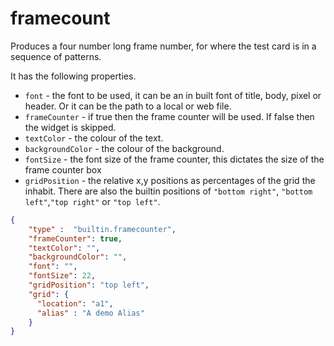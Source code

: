 # framecount

Produces a four number long frame number, for
where the test card is in a sequence of patterns.

It has the following properties.

- `font` - the font to be used, it can be an in built font of title, body,
pixel or header. Or it can be the path to a local or web file.
- `frameCounter` - if true then the frame counter will be used. If false then
the widget is skipped.
- `textColor` - the colour of the text.
- `backgroundColor` - the colour of the background.
- `fontSize` - the font size of the frame counter,
this dictates the size of the frame counter box
- `gridPosition` - the relative x,y positions as percentages
of the grid the inhabit. There are also the builtin positions of
`"bottom right"`, `"bottom left"`,`"top right"` or `"top left"`.

```json
{
    "type" :  "builtin.framecounter",
    "frameCounter": true,
    "textColor": "",
    "backgroundColor": "",
    "font": "",
    "fontSize": 22, 
    "gridPosition": "top left",
    "grid": {
      "location": "a1",
      "alias" : "A demo Alias"
    }
}
```
